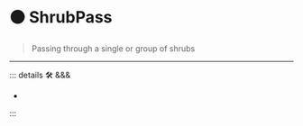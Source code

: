 
# 🟠 <moto>ShrubPass</moto>

> Passing through a single or group of shrubs

---

<!-- =================================================== -->
<!-- =================================================== -->
<!-- =================================================== -->
<!-- =================================================== -->
<!-- =================================================== -->
::: details 🛠 <dev>&&&</dev>

-

:::
